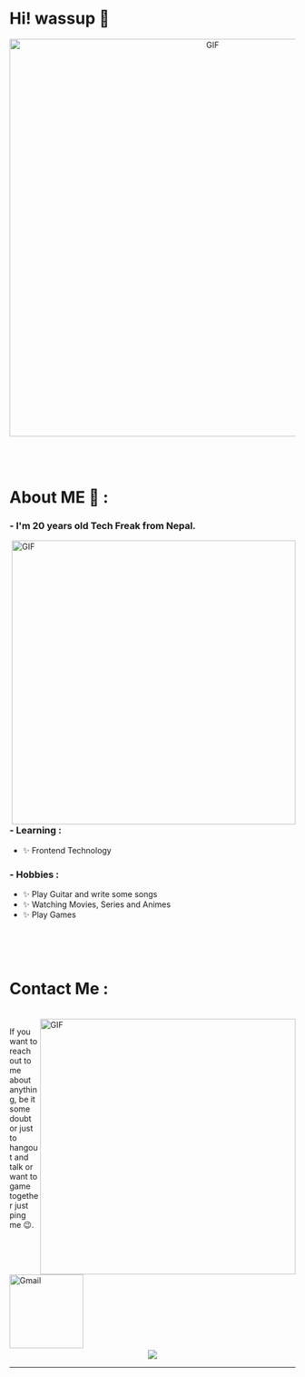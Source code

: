 # Hi! wassup 👋

<div align="center">
<img hight="300" width="700" alt="GIF" align="center" src="https://media.tenor.com/JWJRjZFUa_cAAAAC/one-piece-anime.gif">
</div>

</br>
</br>
</br>


# About ME 💬 :

### - I'm 20 years old Tech Freak from Nepal.

<img hight="400" width="500" alt="GIF" align="right" src="https://media.tenor.com/OcQCP3FGz2YAAAAC/ao-ashi-aoi-ashito.gif">

### - Learning :
- ✨ Frontend Technology

### - Hobbies : 
- ✨ Play Guitar and write some songs
- ✨ Watching Movies, Series and Animes
- ✨ Play Games

</br>
</br>
</br>




# Contact Me :

<p>
 </br>


<img hight="320" width="450" align="right" alt="GIF" src="https://media.tenor.com/tUpqxGUs5jAAAAAd/one-piece-luffy.gif">


If you want to reach out to me about anything, be it some doubt or just to hangout and talk or want to game together just ping me 😉. 

<a href="mailto:unique.maharzn@gmail.com">
 <img align="left" alt="Gmail" width="130" hight="100" src="https://github.com/Xx-Ashutosh-xX/Xx-Ashutosh-xX/blob/master/assets/icons/gmail.png" />
</a>
</br>
</br>
</br>
</a>
 </p>
 

</br>
</br>
</br>
</br>
</br>
</br>
</br>



<p align="center" >  
<img  src="https://github-readme-stats.vercel.app/api?username=UniqueMaharjan&&show_icons=true&theme=radical"/>
  </a>
  </p>

*************

